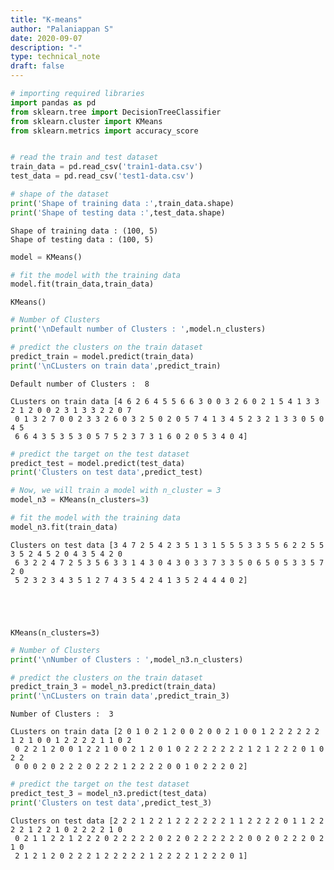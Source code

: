 ```yaml
---
title: "K-means"
author: "Palaniappan S"
date: 2020-09-07
description: "-"
type: technical_note
draft: false
---
```


```python
# importing required libraries
import pandas as pd
from sklearn.tree import DecisionTreeClassifier
from sklearn.cluster import KMeans
from sklearn.metrics import accuracy_score
```


```python

# read the train and test dataset
train_data = pd.read_csv('train1-data.csv')
test_data = pd.read_csv('test1-data.csv')

# shape of the dataset
print('Shape of training data :',train_data.shape)
print('Shape of testing data :',test_data.shape)

```

    Shape of training data : (100, 5)
    Shape of testing data : (100, 5)



```python
model = KMeans() 

# fit the model with the training data
model.fit(train_data,train_data)
```




    KMeans()




```python
# Number of Clusters
print('\nDefault number of Clusters : ',model.n_clusters)

# predict the clusters on the train dataset
predict_train = model.predict(train_data)
print('\nCLusters on train data',predict_train) 
```

    
    Default number of Clusters :  8
    
    CLusters on train data [4 6 2 6 4 5 5 6 6 3 0 0 3 2 6 0 2 1 5 4 1 3 3 2 1 2 0 0 2 3 1 3 3 2 2 0 7
     0 1 3 2 7 0 0 2 3 3 2 6 0 3 2 5 0 2 0 5 7 4 1 3 4 5 2 3 2 1 3 3 0 5 0 4 5
     6 6 4 3 5 3 5 3 0 5 7 5 2 3 7 3 1 6 0 2 0 5 3 4 0 4]



```python
# predict the target on the test dataset
predict_test = model.predict(test_data)
print('Clusters on test data',predict_test) 

# Now, we will train a model with n_cluster = 3
model_n3 = KMeans(n_clusters=3)

# fit the model with the training data
model_n3.fit(train_data)
```

    Clusters on test data [3 4 7 2 5 4 2 3 5 1 3 1 5 5 5 3 3 5 5 6 2 2 5 5 3 5 2 4 5 2 0 4 3 5 4 2 0
     6 3 2 2 4 7 2 5 3 5 6 3 3 1 4 3 0 4 3 0 3 3 7 3 3 5 0 6 5 0 5 3 3 5 7 2 0
     5 2 3 2 3 4 3 5 1 2 7 4 3 5 4 2 4 1 3 5 2 4 4 4 0 2]





    KMeans(n_clusters=3)




```python
# Number of Clusters
print('\nNumber of Clusters : ',model_n3.n_clusters)

# predict the clusters on the train dataset
predict_train_3 = model_n3.predict(train_data)
print('\nCLusters on train data',predict_train_3) 
```

    
    Number of Clusters :  3
    
    CLusters on train data [2 0 1 0 2 1 2 0 0 2 0 0 2 1 0 0 1 2 2 2 2 2 2 1 2 1 0 0 1 2 2 2 2 1 1 0 2
     0 2 2 1 2 0 0 1 2 2 1 0 0 2 1 2 0 1 0 2 2 2 2 2 2 2 1 2 1 2 2 2 0 1 0 2 2
     0 0 0 2 0 2 2 2 0 2 2 2 1 2 2 2 2 0 0 1 0 2 2 2 0 2]



```python
# predict the target on the test dataset
predict_test_3 = model_n3.predict(test_data)
print('Clusters on test data',predict_test_3) 
```

    Clusters on test data [2 2 2 1 2 2 1 2 2 2 2 2 2 1 1 2 2 2 2 0 1 1 2 2 2 2 1 2 2 1 0 2 2 2 2 1 0
     0 2 1 1 2 2 1 2 2 2 0 2 2 2 2 2 0 2 2 0 2 2 2 2 2 2 0 0 2 0 2 2 2 0 2 1 0
     2 1 2 1 2 0 2 2 2 1 2 2 2 2 2 1 2 2 2 2 1 2 2 2 0 1]

